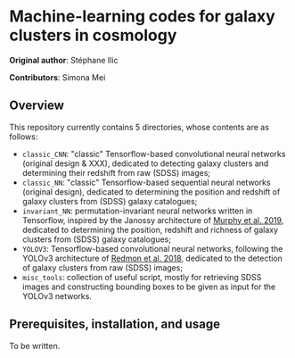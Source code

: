 # Machine-learning codes for galaxy clusters in cosmology

**Original author**: Stéphane Ilic

**Contributors**: Simona Mei

## Overview

This repository currently contains 5 directories, whose contents are as follows:

* `classic_CNN`: "classic" Tensorflow-based convolutional neural networks (original design & XXX), dedicated to detecting galaxy clusters and determining their redshift from raw (SDSS) images;
* `classic_NN`: "classic" Tensorflow-based sequential neural networks (original design), dedicated to determining the position and redshift of galaxy clusters from (SDSS) galaxy catalogues; 
* `invariant_NN`: permutation-invariant neural networks written in Tensorflow, inspired by the Janossy architecture of [Murphy et al. 2019](https://arxiv.org/abs/1811.01900), dedicated to determining the position, redshift and richness of galaxy clusters from (SDSS) galaxy catalogues; 
* `YOLOV3`: Tensorflow-based convolutional neural networks, following the YOLOv3 architecture of [Redmon et al. 2018](https://arxiv.org/abs/1804.02767), dedicated to the detection of galaxy clusters from raw (SDSS) images;
* `misc_tools`: collection of useful script, mostly for retrieving SDSS images and constructing bounding boxes to be given as input for the YOLOv3 networks.

## Prerequisites, installation, and usage

To be written.

